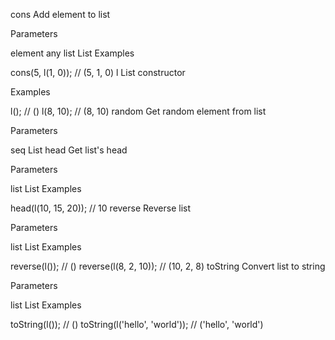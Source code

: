 cons
Add element to list

Parameters

element any
list List
Examples

cons(5, l(1, 0)); // (5, 1, 0)
l
List constructor

Examples

l(); // ()
l(8, 10); // (8, 10)
random
Get random element from list

Parameters

seq List
head
Get list's head

Parameters

list List
Examples

head(l(10, 15, 20)); // 10
reverse
Reverse list

Parameters

list List
Examples

reverse(l()); // ()
reverse(l(8, 2, 10)); // (10, 2, 8)
toString
Convert list to string

Parameters

list List
Examples

toString(l()); // ()
toString(l('hello', 'world')); // ('hello', 'world')
